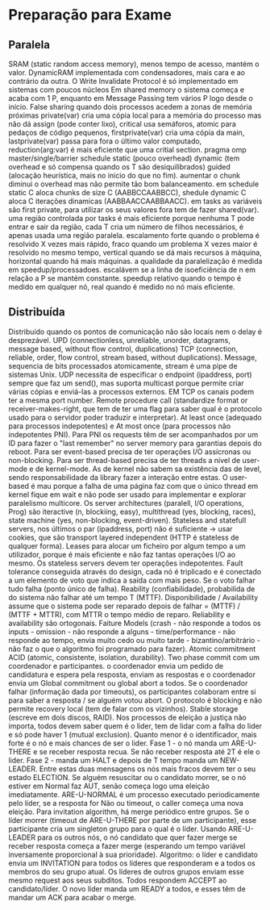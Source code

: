 # Preparação para Exame

## Paralela

SRAM (static random access memory), menos tempo de acesso, mantém o valor. DynamicRAM implementada com condensadores, mais cara e ao contrário da outra.
O Write Invalidate Protocol é só implementado em sistemas com poucos núcleos
Em shared memory o sistema começa e acaba com 1 P, enquanto em Message Passing tem vários P logo desde o início.
False sharing quando dois processos acedem a zonas de memória próximas
private(var) cria uma cópia local para a memória do processo mas não dá assign (pode conter lixo), critical usa semáforos, atomic para pedaços de código pequenos, firstprivate(var) cria uma cópia da main, lastprivate(var) passa para fora o último valor computado, reduction(arg:var) é mais eficiente que uma critial section.
pragma omp master/single/barrier
schedule static (pouco overhead) dynamic (tem overhead e só compensa quando os T são desiquilibrados) guided (alocação heurística, mais no inicio do que no fim).
aumentar o chunk diminui o overhead mas não permite tão bom balanceamento. em schedule static C aloca chunks de size C (AABBCCAABBCC), shedule dynamic C aloca C iterações dinamicas (AABBAACCAABBAACC).
em tasks as variáveis são first private, para utilizar os seus valores fora tem de fazer shared(var).
uma região controlada por tasks é mais eficiente porque nenhuma T pode entrar e sair da região, cada T cria um número de filhos necessários, é apenas usada uma região paralela.
escalamento forte quando o problema é resolvido X vezes mais rápido, fraco quando um problema X vezes maior é resolvido no mesmo tempo, vertical quando se dá mais recursos à máquina, horizontal quando há mais máquinas.
a qualidade da paralelização é medida em speedup/processadoes. escalávem se a linha de isoeficiência de n em relação a P se mantém constante. speedup relativo quando o tempo é medido em qualquer nó, real quando é medido no nó mais eficiente.

## Distribuída

Distribuído quando os pontos de comunicação não são locais nem o delay é desprezável. 
UPD (connectionless, unreliable, unorder, datagrams, message based, without flow control, duplications) TCP (connection, reliable, order, flow control, stream based, without duplications). Message, sequencia de bits processados atomicamente, stream é uma pipe de sistemas Unix.
UDP necessita de especificar o endpoint (ipaddress, port) sempre que faz um send(), mas suporta multicast porque permite criar várias cópias e enviá-las a processos externos. EM TCP os canais podem ter a mesma port number.
Remote procedure call (standardize format or receiver-makes-right, que tem de ter uma flag para saber qual é o protocolo usado para o servidor poder traduzir e interpretar).
At least once (adequado para processos indepotentes) e At most once (para processos não indepotentes PNI). Para PNI os requests têm de ser acompanhados por um ID para fazer o "last remember" no server memory para garantias depois do reboot.
Para ser event-based precisa de ter operações I/O assícronas ou non-blocking. Para ser thread-based precisa de ter threads a nível de user-mode e de kernel-mode. As de kernel não sabem sa existência das de level, sendo responsabilidade da library fazer a interação entre estas. O user-based é mau porque a falha de uma página faz com que o único thread em kernel fique em wait e não pode ser usado para implementar e explorar paralelismo multicore. Os server architectures (paralell, I/O operations, Prog) são iteractive (n, blockiing, easy), multithread (yes, blocking, races), state machine (yes, non-blocking, event-driven).
Stateless and statefull servers, nos últimos o par (ipaddress, port) não é suficiente -> usar cookies, que são transport layered independent (HTTP é stateless de qualquer forma). Leases para alocar um ficheiro por algum tempo a um utilizador, porque é mais eficiente e não faz tantas operações I/O ao mesmo. Os stateless servers devem ter operações indepotentes.
Fault tolerance conseguida através do design, cada nó é triplicado e é conectado a um elemento de voto que indica a saída com mais peso. Se o voto falhar tudo falha (ponto único de falha).
Reability (confiabilidade), probabilida de do sistema não falhar até um tempo T (MTTF). Disponibilidade / Availability assume que o sistema pode ser reparado depois de falhar = (MTTF) / (MTTF + MTTR), com MTTR o tempo médio de reparo. Reliability e availability são ortogonais.
Faiture Models (crash - não responde a todos os inputs - omission - não responde a alguns - time/performance - não responde ao tempo, envia muito cedo ou muito tarde - bizantino/arbitrário - não faz o que o algoritmo foi programado para fazer).
Atomic commitment ACID (atomic, consistente, isolation, durability). Two phase commit com um coordenador e participantes. o coordenador envia um pedido de candidatura e espera pela resposta, enviam as respostas e o coordenador envia um Global commitment ou global abort a todos. Se o coordenador falhar (informação dada por timeouts), os participantes colaboram entre si para saber a resposta / se alguém votou abort. O protocolo é blocking e não permite recovery local (tem de falar com os vizinhos). Stable storage (escreve em dois discos, RAID).
Nos processos de eleição a justiça não importa, todos devem saber quem é o lider, tem de lidar com a falha do lider e só pode haver 1 (mutual exclusion). Quanto menor é o identificador, mais forte é o nó e mais chances de ser o lider. Fase 1 - o nó manda um ARE-U-THERE e se receber resposta recua. Se não receber resposta até 2T é ele o lider. Fase 2 - manda um HALT e depois de T tempo manda um NEW-LEADER. Entre estas duas mensagens os nós mais fracos devem ter o seu estado ELECTION. Se alguém resuscitar ou o candidato morrer, se o nó estiver em Normal faz AUT, senão começa logo uma eleição imediatamente.
ARE-U-NORMAL é um processo executado periodicamente pelo líder, se a resposta for Não ou timeout, o caller começa uma nova eleição.
Para invitation algorithm, há merge periódico entre grupos. Se o líder morrer (timeout de ARE-U-THERE por parte de um participante), esse participante cria um singleton grupo para o qual é o líder. Usando ARE-U-LEADER para os outros nós, o nó candidato que quer fazer merge se receber resposta começa a fazer merge (esperando um tempo variável inversamente proporcional à sua prioridade). 
Algoritmo: o líder e candidato envia um INVITATION para todos os líderes que responderam e a todos os membros do seu grupo atual. Os líderes de outros grupos enviam esse mesmo request aos seus subditos. Todos respondem ACCEPT ao candidato/líder. O novo líder manda um READY a todos, e esses têm de mandar um ACK para acabar o merge.